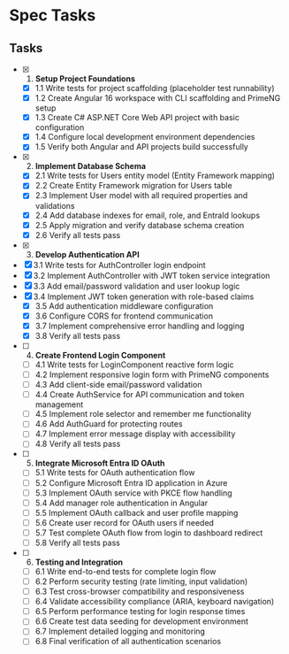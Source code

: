 # Spec Tasks

## Tasks

- [x] 1. **Setup Project Foundations**
  - [x] 1.1 Write tests for project scaffolding (placeholder test runnability)
  - [x] 1.2 Create Angular 16 workspace with CLI scaffolding and PrimeNG setup
  - [x] 1.3 Create C# ASP.NET Core Web API project with basic configuration
  - [x] 1.4 Configure local development environment dependencies
  - [x] 1.5 Verify both Angular and API projects build successfully

- [x] 2. **Implement Database Schema**
  - [x] 2.1 Write tests for Users entity model (Entity Framework mapping)
  - [x] 2.2 Create Entity Framework migration for Users table
  - [x] 2.3 Implement User model with all required properties and validations
  - [x] 2.4 Add database indexes for email, role, and EntraId lookups
  - [x] 2.5 Apply migration and verify database schema creation
  - [x] 2.6 Verify all tests pass

- [x] 3. **Develop Authentication API**
- [x] 3.1 Write tests for AuthController login endpoint
- [x] 3.2 Implement AuthController with JWT token service integration
- [x] 3.3 Add email/password validation and user lookup logic
- [x] 3.4 Implement JWT token generation with role-based claims
  - [x] 3.5 Add authentication middleware configuration
  - [x] 3.6 Configure CORS for frontend communication
  - [x] 3.7 Implement comprehensive error handling and logging
  - [x] 3.8 Verify all tests pass

- [ ] 4. **Create Frontend Login Component**
  - [ ] 4.1 Write tests for LoginComponent reactive form logic
  - [ ] 4.2 Implement responsive login form with PrimeNG components
  - [ ] 4.3 Add client-side email/password validation
  - [ ] 4.4 Create AuthService for API communication and token management
  - [ ] 4.5 Implement role selector and remember me functionality
  - [ ] 4.6 Add AuthGuard for protecting routes
  - [ ] 4.7 Implement error message display with accessibility
  - [ ] 4.8 Verify all tests pass

- [ ] 5. **Integrate Microsoft Entra ID OAuth**
  - [ ] 5.1 Write tests for OAuth authentication flow
  - [ ] 5.2 Configure Microsoft Entra ID application in Azure
  - [ ] 5.3 Implement OAuth service with PKCE flow handling
  - [ ] 5.4 Add manager role authentication in Angular
  - [ ] 5.5 Implement OAuth callback and user profile mapping
  - [ ] 5.6 Create user record for OAuth users if needed
  - [ ] 5.7 Test complete OAuth flow from login to dashboard redirect
  - [ ] 5.8 Verify all tests pass

- [ ] 6. **Testing and Integration**
  - [ ] 6.1 Write end-to-end tests for complete login flow
  - [ ] 6.2 Perform security testing (rate limiting, input validation)
  - [ ] 6.3 Test cross-browser compatibility and responsiveness
  - [ ] 6.4 Validate accessibility compliance (ARIA, keyboard navigation)
  - [ ] 6.5 Perform performance testing for login response times
  - [ ] 6.6 Create test data seeding for development environment
  - [ ] 6.7 Implement detailed logging and monitoring
  - [ ] 6.8 Final verification of all authentication scenarios
